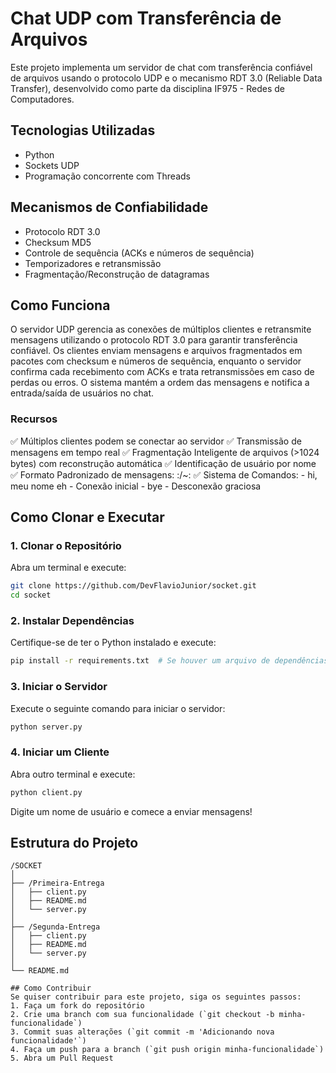 # Chat UDP com Transferência de Arquivos

Este projeto implementa um servidor de chat com transferência confiável de arquivos usando o protocolo UDP e o mecanismo RDT 3.0 (Reliable Data Transfer), desenvolvido como parte da disciplina IF975 - Redes de Computadores.

## Tecnologias Utilizadas
- Python
- Sockets UDP
- Programação concorrente com Threads

## Mecanismos de Confiabilidade
- Protocolo RDT 3.0
- Checksum MD5
- Controle de sequência (ACKs e números de sequência)
- Temporizadores e retransmissão
- Fragmentação/Reconstrução de datagramas

## Como Funciona
O servidor UDP gerencia as conexões de múltiplos clientes e retransmite mensagens utilizando o protocolo RDT 3.0 para garantir transferência confiável. Os clientes enviam mensagens e arquivos fragmentados em pacotes com checksum e números de sequência, enquanto o servidor confirma cada recebimento com ACKs e trata retransmissões em caso de perdas ou erros. O sistema mantém a ordem das mensagens e notifica a entrada/saída de usuários no chat.

### Recursos
✅ Múltiplos clientes podem se conectar ao servidor
✅ Transmissão de mensagens em tempo real
✅ Fragmentação Inteligente de arquivos (>1024 bytes) com reconstrução automática
✅ Identificação de usuário por nome
✅ Formato Padronizado de mensagens:
    <IP>:<PORTA>/~<nome>: <msg> <hora>
✅ Sistema de Comandos:
    - hi, meu nome eh <nome> - Conexão inicial
    - bye - Desconexão graciosa

## Como Clonar e Executar

### 1. Clonar o Repositório
Abra um terminal e execute:
```sh
git clone https://github.com/DevFlavioJunior/socket.git
cd socket
```

### 2. Instalar Dependências
Certifique-se de ter o Python instalado e execute:
```sh
pip install -r requirements.txt  # Se houver um arquivo de dependências
```

### 3. Iniciar o Servidor
Execute o seguinte comando para iniciar o servidor:
```sh
python server.py
```

### 4. Iniciar um Cliente
Abra outro terminal e execute:
```sh
python client.py
```
Digite um nome de usuário e comece a enviar mensagens!

## Estrutura do Projeto
```
/SOCKET
│
├── /Primeira-Entrega
│   ├── client.py          
│   ├── README.md             
│   └── server.py             
│
├── /Segunda-Entrega
│   ├── client.py          
│   ├── README.md             
│   └── server.py             
│
└── README.md               

## Como Contribuir
Se quiser contribuir para este projeto, siga os seguintes passos:
1. Faça um fork do repositório
2. Crie uma branch com sua funcionalidade (`git checkout -b minha-funcionalidade`)
3. Commit suas alterações (`git commit -m 'Adicionando nova funcionalidade'`)
4. Faça um push para a branch (`git push origin minha-funcionalidade`)
5. Abra um Pull Request